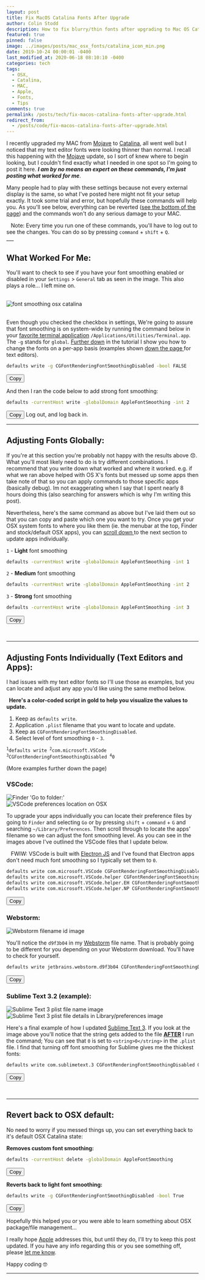 ```yaml
---
layout: post
title: Fix MacOS Catalina Fonts After Upgrade
author: Colin Stodd
description: How to fix blurry/thin fonts after upgrading to Mac OS Catalina
featured: true
pinned: false
image: ../images/posts/mac_osx_fonts/catalina_icon_min.png
date: 2019-10-24 00:00:01 -0400
last_modified_at: 2020-06-18 08:10:10 -0400
categories: tech
tags:
  - OSX,
  - Catalina,
  - MAC,
  - Apple,
  - Fonts,
  - Tips
comments: true
permalink: /posts/tech/fix-macos-catalina-fonts-after-upgrade.html
redirect_from:
  - /posts/code/fix-macos-catalina-fonts-after-upgrade.html
---
```


I recently upgraded my MAC from <a href="https://support.apple.com/macos/mojave" target="_blank" rel="noopener">Mojave</a> to <a href="https://www.apple.com/macos/catalina/" target="_blank" rel="noopener">Catalina</a>, all went well but I noticed that my text editor fonts were looking thinner than normal. I recall this happening with the <a href="https://support.apple.com/macos/mojave" target="_blank" rel="noopener">Mojave</a> update, so I sort of knew where to begin looking, but I couldn't find exactly what I needed in one spot so I'm going to post it here.  ***I am by no means an expert on these commands, I'm just posting what worked for me***.

Many people had to play with these settings because not every external display is the same, so what I've posted here might not fit your setup exactly. It took some trial and error, but hopefully these commands will help you. As you'll see below, everything can be reverted (<a href="#revert">see the bottom of the page</a>) and the commands won't do any serious damage to your MAC.

<div class="blurb"><i class="fad fa-comment-alt-exclamation fa-lg"></i>&nbsp;&nbsp; Note: Every time you run one of these commands, you'll have to log out to see the changes. You can do so by pressing <code>command</code> + <code>shift</code> + <code>Q</code>.</div>
___

## What Worked For Me:
You'll want to check to see if you have your font smoothing enabled or disabled in your `Settings` > `General` tab as seen in the image. This also plays a role... I left mine on.

<div class="container">
  <div class="row">
    <div class="one-third column">&nbsp;</div>
      <div class="one-third column">
        <img src="../../images/posts/mac_osx_fonts/disable_font_smoothing.png" class="image fit" title="font smoothing osx catalina" loading="lazy">
      </div>
    <div class="one-third column">&nbsp;</div>
  </div>
</div>

Even though you checked the checkbox in settings, We're going to assure that font smoothing is on system-wide by running the command below in your <a href="https://www.iterm2.com/" target="_blank" rel="noopener" title="iTerm 2">favorite terminal application</a> `/Applications/Utilities/Terminal.app`. The `-g` stands for `global`.  <a href="#textEditors" title="Scroll down fix individual apps">Further down</a> in the tutorial I show you how to change the fonts on a per-app basis (examples shown <a href="#textEditors" title="Scroll down to the Text Editors Section">down the page <i class="fad fa-level-down-alt"></i></a> for text editors).

```bash
defaults write -g CGFontRenderingFontSmoothingDisabled -bool FALSE
```
<button class="button small copy-btn pull-right"
   title="Copy to clipboard"
   data-clipboard-text="defaults write -g CGFontRenderingFontSmoothingDisabled -bool FALSE">
     <i class="fad fa-clipboard-list"></i> Copy
</button>

And then I ran the code below to add strong font smoothing:

```bash
defaults -currentHost write -globalDomain AppleFontSmoothing -int 2
```
<button class="button small copy-btn pull-right"
   title="Copy to clipboard"
   data-clipboard-text="defaults -currentHost write -globalDomain AppleFontSmoothing -int 2">
     <i class="fad fa-clipboard-list"></i> Copy
</button>
Log out, and log back in.


---
## Adjusting Fonts Globally:

If you're at this section you're probably not happy with the results above 😞. What you'll most likely need to do is try different combinations. I recommend that you write down what worked and where it worked. e.g. if what we ran above helped with OS X's fonts but messed up some apps then take note of that so you can apply commands to those specific apps (basically debug). Im not exaggerating when I say that I spent nearly 8 hours doing this (also searching for answers which is why I'm writing this post).

Nevertheless, here's the same command as above but I've laid them out so that you can copy and paste which one you want to try. Once you get your OSX system fonts to where you like them (ie. the menubar at the top, Finder and stock/default OSX apps), you can <a href="#textEditors" title="Scroll down to the Text Editors Section">scroll down <i class="fad fa-level-down-alt"></i></a> to the next section to update apps individually.

`1` - **Light** font smoothing
```bash
defaults -currentHost write -globalDomain AppleFontSmoothing -int 1
```
`2` - **Medium** font smoothing
```bash
defaults -currentHost write -globalDomain AppleFontSmoothing -int 2
```
`3` - **Strong** font smoothing
```bash
defaults -currentHost write -globalDomain AppleFontSmoothing -int 3
```
<button class="button small copy-btn pull-right"
   title="Copy to clipboard"
   data-clipboard-text="defaults -currentHost write -globalDomain AppleFontSmoothing -int 1">
     <i class="fad fa-clipboard-list"></i> Copy
</button>

<p>&nbsp;</p>

<div id="textEditors" name="textEditors"></div>

___

## Adjusting Fonts Individually (Text Editors and Apps):

I had issues with my text editor fonts so I'll use those as examples, but you can locate and adjust any app you'd like using the same method below.

<div class="blurb">
<strong><i class="fad fa-books fa-lg"></i>&nbsp; Here's a color-coded script in <span class="text-gold">gold</span> to help you visualize the values to update.</strong>

<ol class="alt">
  <li>Keep as <code>defaults write</code>.</li>
  <li class="text-gold">Application <code>.plist</code> filename that you want to locate and update.</li>
  <li>Keep as <code>CGFontRenderingFontSmoothingDisabled</code>.</li>
  <li class="text-gold">Select level of font smoothing <code>0</code> - <code>3</code>.</li>
</ol>

<pre><code><sup>1</sup>defaults write <span class="text-gold"><sup>2</sup>com.microsoft.VSCode</span> <sup>3</sup>CGFontRenderingFontSmoothingDisabled <span class="text-gold"><sup>4</sup>0</span>
</code></pre>

(More examples further down the page)
</div>

### <i class="fad fa-check-circle fa-lg text-yellow"></i> VSCode:

<div class="row">
  <div class="six columns">
    <img src="../../images/posts/mac_osx_fonts/library_pref_light.png"
         class="image fit"
         alt="Finder 'Go to folder:'"
         title="Finder 'Go to folder:'"
         loading="lazy"
    />
  </div>
  <div class="six columns">
    <img src="../../images/posts/mac_osx_fonts/preferences.png"
         class="image fit"
         alt="VSCode preferences location on OSX"
         title="VSCode preferences location on OSX"
         loading="lazy"
         />
  </div>
</div>

To upgrade your apps individually you can locate their preference files by going to `Finder` and selecting `Go` or by pressing `shift` + `command` + `G` and searching `~/Library/Preferences`.  Then scroll through to locate the apps' filename so we can adjust the font smoothing level. As you can see in the images above I've outlined the VSCode files that I update below.


<div class="blurb">
<i class="fad fa-info-circle fa-lg"></i>&nbsp;&nbsp; FWIW: VSCode is built with <a href="https://www.electronjs.org/apps" target="_blank" rel="noopener" title="Apps built with ElectronJS">Electron JS</a> and I've found that Electron apps don't need much font smoothing so I typically set them to <code>0</code>.
</div>



```bash
defaults write com.microsoft.VSCode CGFontRenderingFontSmoothingDisabled 0
defaults write com.microsoft.VSCode.helper CGFontRenderingFontSmoothingDisabled 0
defaults write com.microsoft.VSCode.helper.EH CGFontRenderingFontSmoothingDisabled 0
defaults write com.microsoft.VSCode.helper.NP CGFontRenderingFontSmoothingDisabled 0
```
<button class="button small copy-btn pull-right"
   title="Copy to clipboard"
   data-clipboard-text="defaults write com.microsoft.VSCode CGFontRenderingFontSmoothingDisabled 0
defaults write com.microsoft.VSCode.helper CGFontRenderingFontSmoothingDisabled 0
defaults write com.microsoft.VSCode.helper.EH CGFontRenderingFontSmoothingDisabled 0
defaults write com.microsoft.VSCode.helper.NP CGFontRenderingFontSmoothingDisabled 0">
     <i class="fad fa-clipboard-list"></i> Copy
</button>

### <i class="fad fa-check-circle fa-lg text-yellow"></i> Webstorm:

<div class="row">
  <div class="six columns">
    <img src="../../images/posts/mac_osx_fonts/webstorm_id.png"
         class="image fit"
         alt="Webstorm filename id image"
         title="Webstorm filename id image"
         loading="lazy"
    />
  </div>
</div>

You'll notice the `d9f3b04` in my <a href="https://www.jetbrains.com/webstorm/" target="_blank" title="Webstorm" rel="noopener">Webstorm</a> file name. That is probably going to be different for you depending on your Webstorm download. You'll have to check for yourself.

```bash
defaults write jetbrains.webstorm.d9f3b04 CGFontRenderingFontSmoothingDisabled 0
```
<button class="button small copy-btn pull-right"
   title="Copy to clipboard"
   data-clipboard-text="defaults write com.jetbrains.webstorm.d9f3b04 CGFontRenderingFontSmoothingDisabled 0">
     <i class="fad fa-clipboard-list"></i> Copy
</button>

### <i class="fad fa-check-circle fa-lg text-yellow"></i> Sublime Text 3.2 (example):

<div class="row">
  <div class="six columns">
    <img src="../../images/posts/mac_osx_fonts/vscode_pref.png"
         class="image fit"
         alt="Sublime Text 3 plist file name image"
         title="Sublime Text 3 plist file name image"
         loading="lazy"
    />
  </div>
  <div class="six columns">
    <img src="../../images/posts/mac_osx_fonts/sublime_zero.png"
         class="image fit"
         alt="Sublime Text 3 plist file details in Library/preferences image"
         title="Sublime Text 3 plist file details in Library/preferences image"
         loading="lazy"
    />
  </div>
</div>

Here's a final example of how I updated <a href="https://www.sublimetext.com/blog/articles/sublime-text-3-point-2" target="_blank" title="Sublime Text 3.2" rel="noopener">Sublime Text 3</a>. If you look at the image above you'll notice that the string gets added to the file <u><strong>AFTER</strong></u> I run the command; You can see that `0` is set to `<string>0</string>` in the `.plist` file. I find that turning off font smoothing for Sublime gives me the thickest fonts:

```bash
defaults write com.sublimetext.3 CGFontRenderingFontSmoothingDisabled 0
```
<button class="button small copy-btn pull-right"
   title="Copy to clipboard"
   data-clipboard-text="defaults write com.sublimetext.3 CGFontRenderingFontSmoothingDisabled 0">
     <i class="fad fa-clipboard-list"></i> Copy
</button>

<p>&nbsp;</p>

___

<div id="revert"></div>

## Revert back to OSX default:
No need to worry if you messed things up, you can set everything back to it's default OSX Catalina state:

**Removes custom font smoothing:**

```bash
defaults -currentHost delete -globalDomain AppleFontSmoothing
```
<button class="button small copy-btn pull-right"
   title="Copy to clipboard"
   data-clipboard-text="defaults -currentHost delete -globalDomain AppleFontSmoothing">
     <i class="fad fa-clipboard-list"></i> Copy
</button>

**Reverts back to light font smoothing:**

```bash
defaults write -g CGFontRenderingFontSmoothingDisabled -bool True
```
<button class="button small copy-btn pull-right"
   title="Copy to clipboard"
   data-clipboard-text="defaults write -g CGFontRenderingFontSmoothingDisabled -bool True">
     <i class="fad fa-clipboard-list"></i> Copy
</button>


Hopefully this helped you or you were able to learn something about OSX package/file management...

I really hope <a href="https://apple.com/support" target="_blank" rel="noopener">Apple</a> addresses this, but until they do, I'll try to keep this post updated. If you have any info regarding this or you see something off, please <a href="#getInTouch">let me know</a>.

Happy coding 🤓

---